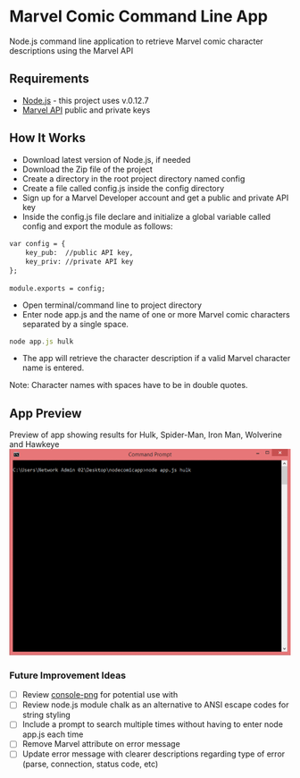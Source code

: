 # Marvel Comic Command Line App
Node.js command line application to retrieve Marvel comic character descriptions using the Marvel API 

## Requirements
-	[Node.js](https://nodejs.org/) - this project uses v.0.12.7
-	[Marvel API](http://developer.marvel.com/docs) public and private keys

## How It Works
- Download latest version of Node.js, if needed
- Download the Zip file of the project
- Create a directory in the root project directory named config
- Create a file called config.js inside the config directory
- Sign up for a Marvel Developer account and get a public and private API key
- Inside the config.js file declare and initialize a global variable called config and export the module as follows:
```
var config = {
	key_pub:  //public API key,
	key_priv: //private API key
};

module.exports = config;
```
- Open terminal/command line to project directory
- Enter node app.js and the name of one or more Marvel comic characters separated by a single space. 
```javascript
node app.js hulk
```
- The app will retrieve the character description if a valid Marvel character name is entered.

Note: Character names with spaces have to be in double quotes.

## App Preview
Preview of app showing results for Hulk, Spider-Man, Iron Man, Wolverine and Hawkeye
![App preview showing results for Hulk, Spider-Man, Iron Man, Wolverine and Hawkeye](https://github.com/danie11edotcom/nodecomicapp/blob/master/img/nodeapppreview.gif)

### Future Improvement Ideas
- [ ] Review [console-png](https://www.npmjs.com/package/console-png) for potential use with
- [ ] Review node.js module chalk as an alternative to ANSI escape codes for string styling
- [ ] Include a prompt to search multiple times without having to enter node app.js each time
- [ ] Remove Marvel attribute on error message
- [ ] Update error message with clearer descriptions regarding type of error (parse, connection, status code, etc)
